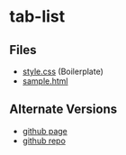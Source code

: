 # tab-list

## Files

- [style.css](./style.css) (Boilerplate)
- [sample.html](./sample.html)

## Alternate Versions

- [github page](https://jamesroberthugginsngo.github.io/css-boilerplates/src/tab-list)
- [github repo](https://github.com/JamesRobertHugginsNgo/css-boilerplates/tree/main/src/tab-list)
